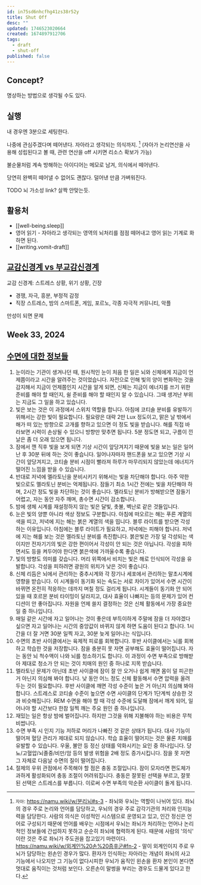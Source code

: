 ```yaml
---
id: in75sd6nhcfhg41zs38r52y
title: Shut Off
desc: ""
updated: 1746523020664
created: 1674897912706
tags:
  - draft
  - shut-off
published: false
---
```


## Concept?

명상하는 방법으로 생각될 수도 있다.

## 실행

내 경우엔 3분으로 세팅한다.

나중에 관심주겠다며 떼어낸다. 자아라고 생각되는 의식까지. [^자아] (자아가 논리연산을 사용해 성립된다고 볼 때, 관련 연산을 off 시키면 리소스 확보가 가능)

[^자아]:
    `자아`: https://namu.wiki/w/분리뇌#s-3 - 좌뇌와 우뇌는 역할이 나뉘어 있다. 좌뇌의 경우 주로 논리와 언어를 담당하고, 우뇌의 경우 주로 감각기관의 처리와 인지능력을 담당한다. 사람의 의식은 이성적인 시스템으로 운영되고 있고, 인간 정신은 언어로 구성되기 때문에 언어를 배우는 시점에서 우뇌는 좌뇌가 처리하는 언어나 논리적인 정보들에 간섭하지 못하고 순순히 좌뇌에 협력하게 된다. 때문에 사람의 '의식' 이란 것은 주로 좌뇌가 주도권을 잡고있기 마련이다.  
    https://namu.wiki/w/외계인%20손%20증후군#fn-2 - 말이 외계인이지 주로 우뇌가 담당하는 왼손인 경우가 많다. 환자가 인식하는 자아라는 개념이 좌뇌의 사고기능에서 나오지만 그 기능이 없다시피한 우뇌가 움직인 왼손을 환자 본인이 본다면 멋대로 움직이는 것처럼 보인다. 오른손이 말썽을 부리는 경우도 드물게 있다고 한다.

불순물처럼 계속 방해하는 아이디어는 메모로 남겨, 의식에서 떼어낸다.

당연히 완벽히 떼어낼 수 없어도 괜찮다. 덜어낸 만큼 가벼워진다.

TODO 뇌 가소성 link? 살짝 안맞는듯.

## 활용처

- [[well-being.sleep]]
- 영어 읽기 - 자아라고 생각되는 영역의 뇌처리를 점점 떼어내고 영어 읽는 기계로 화하면 된다.
- [[writing.vomit-draft]]

## [교감신경계 vs 부교감신경계](https://youtu.be/E7Os5tVAr0Q?t=1115)

교감 신경계: 스트레스 상황, 위기 상황, 긴장

- 경쟁, 자극, 흥분, 부정적 감정
- 직장 스트레스, 밤의 스마트폰, 게임, 포르노, 각종 자극적 커뮤니티, 악플

만성이 되면 문제

## Week 33, 2024

## [수면에 대한 정보들](https://blog.valley.town/@phase3/post/6819834d4a41e039cf8f6906)

1. 눈이라는 기관이 생겨나던 때, 원시적인 눈이 처음 한 일은 뇌와 신체에게 지금이 언제쯤이라고 시간을 알려주는 것이었습니다. 자전으로 인해 빛의 양이 변화하는 것을 감지해서 지금이 언제쯤인지 시간을 알게 되면, 신체는 지금이 에너지를 쓰기 위한 준비를 해야 할 때인지, 쉴 준비를 해야 할 때인지 알 수 있습니다. 그때 생겨난 부위는 지금도 그 일을 하고 있습니다.
2. 빛은 보는 것은 이 과정에서 스위치 역할을 합니다. 아침에 코티솔 분비를 유발하기 위해서는 강한 빛이 필요합니다. 필요량은 대략 2만 Lux 정도이고, 맑은 날 밖에서 해가 떠 있는 방향으로 고개를 향하고 있으면 이 정도 빛을 받습니다. 해를 직접 바라보면 시력이 손상될 수 있으니 방향만 맞추면 됩니다. 5분 정도면 되고, 구름이 낀 날은 좀 더 오래 있으면 됩니다.
3. 잠에서 깬 직후 빛을 보게 되면 기상 시간이 앞당겨지기 때문에 빛을 보는 일은 일어난 후 30분 뒤에 하는 것이 좋습니다. 일어나자마자 핸드폰을 보고 있으면 기상 시간이 앞당겨지고, 코티솔 분비 시점이 빨라져 하루가 마무리되지 않았는데 에너지가 떨어진 느낌을 받을 수 있습니다.
4. 반대로 저녁에 멜라토닌을 분비시키기 위해서는 빛을 차단해야 합니다. 아주 약한 빛으로도 멜라토닌 분비는 억제됩니다. 잠들기 최소 1시간 전에는 빛을 차단해야 하며, 2시간 정도 빛을 차단하는 것이 좋습니다. 멜라토닌 분비가 방해받으면 잠들기 어렵고, 자는 동안 자주 깨며, 총수면 시간이 감소합니다.
5. 밤에 생체 시계를 재설정하지 않는 빛은 달빛, 촛불, 벽난로 같은 것들입니다.
6. 눈은 빛의 양뿐 아니라 색상 정보도 구분합니다. 아침에 떠오르는 해는 푸른 계열의 색을 띠고, 저녁에 지는 해는 붉은 계열의 색을 띱니다. 블루 라이트를 받으면 각성하는 이유입니다. 아침에는 블루 라이트가 필요하고, 저녁에는 피해야 합니다. 저녁에 지는 해를 보는 것은 멜라토닌 분비를 촉진합니다. 붉은빛은 가장 덜 각성되는 색이지만 전자기기의 빛은 강한 편이어서 각성이 안 되는 것은 아닙니다. 각성을 피하면서도 등을 켜두어야 한다면 붉은색에 가까울수록 좋습니다.
7. 빛의 방향도 의미를 갖습니다. 머리 위쪽에서 비치는 빛은 해로 인식되어 각성을 유발합니다. 각성을 피하려면 광원의 위치가 낮은 것이 좋습니다.
8. 신체 리듬은 뇌에서 관리하는 중추시계와 각 장기나 세포에서 관리하는 말초시계에 영향을 받습니다. 이 시계들이 동기화 되는 속도는 서로 차이가 있어서 수면 시간이 바뀌면 온전히 적응하는 데까지 며칠 정도 걸리게 됩니다. 시계들이 동기화 안 되어있을 때 호르몬 분비 타이밍이 달라지고, 대사 효율이 나빠지는 등의 문제가 있어 컨디션이 안 좋아집니다. 자원을 언제 쓸지 결정하는 것은 신체 활동에서 가장 중요한 일 중 하나입니다.
9. 매일 같은 시간에 자고 일어나는 것이 좋은데 부득이하게 주말에 잠을 더 자야겠다 싶으면 자고 일어나는 시간의 중앙값이 바뀌지 않게 하면 도움이 된다고 합니다. 1시간을 더 잘 거면 30분 일찍 자고, 30분 늦게 일어나는 식입니다.
10. 수면의 초반 사이클에서는 육제적 피로를 회복합니다. 후반 사이클에서는 뇌를 회복하고 학습한 것을 저장합니다. 잠을 충분히 못 자면 공부해도 효율이 떨어집니다. 자는 동안 뇌 척수액이 나와 뇌를 청소하기도 합니다. 이 과정이 수면 부족으로 방해받아 제대로 청소가 안 되는 것이 치매의 원인 중 하나로 지목 받습니다.
11. 멜라토닌 문제가 아닌데 초반 사이클에 잠이 잘 안 오거나 쉽게 깨면 몸이 덜 피곤한 거 아닌지 의심해 봐야 합니다. 낮 동안 어느 정도 신체 활동해서 수면 압력을 올려두는 것이 필요합니다. 후반 사이클에 깨면 각성 수준이 높은 거 아닌지 의심해 봐야 합니다. 스트레스로 코티솔 수준이 높으면 수면 사이클의 단계가 1단계씩 상승한 것과 비슷해집니다. REM 수면을 해야 할 때 각성 수준에 도달해 잠에서 깨게 되어, 일어나야 할 시간보다 한참 일찍 깨는 주요 원인 중 하나입니다.
12. 재밌는 일은 항상 밤에 벌어집니다. 하지만 그것을 위해 지불해야 하는 비용은 무척 비쌉니다.
13. 수면 부족 시 인지 기능 저하로 머리가 나빠진 것 같은 상태가 됩니다. 대사 기능이 떨어져 혈당 관리가 제대로 되지 않습니다. 학습 효율이 떨어지는 것은 물론 치매를 유발할 수 있습니다. 우울, 불안 등 정신 상태를 악화시키는 요인 중 하나입니다. 당뇨/고혈압/뇌졸중/비만/암 등의 발생 위험을 2배 정도 증가시킵니다. 잠을 못 자면 그 자체로 다음날 수면의 질이 떨어집니다.
14. 절제의 우위 관점에서 주목해야 할 점은 충동 조절입니다. 잠이 모자라면 편도체가 과하게 활성화되어 충동 조절이 어려워집니다. 충동은 잘못된 선택을 부르고, 잘못된 선택은 스트레스를 부릅니다. 이로써 수면 부족의 악순환 사이클이 돌게 됩니다.
